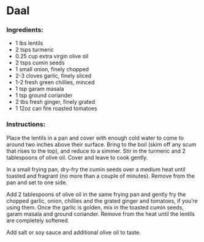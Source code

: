 # Daal

### Ingredients:

- 1 lbs lentils
- 2 tsps turmeric
- 0.25 cup extra virgin olive oil
- 2 tsps cumin seeds
- 1 small onion, finely chopped
- 2-3 cloves garlic, finely sliced
- 1-2 fresh green chillies, minced
- 1 tsp garam masala
- 1 tsp ground coriander
- 2 tbs fresh ginger, finely grated
- 1 12oz can fire roasted tomatoes

### Instructions:
Place the lentils in a pan and cover with enough cold water to come to around two inches above their surface. Bring to the boil (skim off any scum that rises to the top), and reduce to a simmer. Stir in the turmeric and 2 tablespoons of olive oil. Cover and leave to cook gently.

In a small frying pan, dry-fry the cumin seeds over a medium heat until toasted and fragrant (no more than a couple of minutes). Remove from the pan and set to one side.

Add 2 tablespoons of olive oil in the same frying pan and gently fry the chopped garlic, onion, chillies and the grated ginger and tomatoes, if you’re using them. Once the garlic is golden, mix in the toasted cumin seeds, garam masala and ground coriander. Remove from the heat until the lentils are completely softened.

Add salt or soy sauce and additional olive oil to taste.
